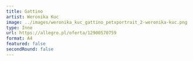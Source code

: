 ```yaml
---
title: Gattino
artist: Weronika Kuc
image: ../images/weronika_kuc_gattino_petxportrait_2-weronika-kuc.png
type: Inne
url: https://allegro.pl/oferta/12900570759
format: A4
featured: false
secondRound: false
---
```

